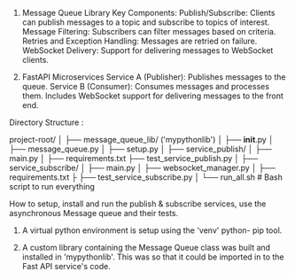 1. Message Queue Library
Key Components:
Publish/Subscribe: Clients can publish messages to a topic and subscribe to topics of interest.
Message Filtering: Subscribers can filter messages based on criteria.
Retries and Exception Handling: Messages are retried on failure.
WebSocket Delivery: Support for delivering messages to WebSocket clients.



2. FastAPI Microservices
Service A (Publisher):
Publishes messages to the queue.
Service B (Consumer):
Consumes messages and processes them.
Includes WebSocket support for delivering messages to the front end.


Directory Structure :

project-root/
│
├── message_queue_lib/  ('mypythonlib')
│   ├── __init__.py
│   ├── message_queue.py
│   ├── setup.py
│
├── service_publish/
│   ├── main.py
│   ├── requirements.txt
    ├── test_service_publish.py 
│
├── service_subscribe/
│   ├── main.py
│   ├── websocket_manager.py
│   ├── requirements.txt
├   ├── test_service_subscribe.py 
│
└── run_all.sh          # Bash script to run everything



How to setup, install and run the publish & subscribe services, use the asynchronous Message queue and their tests.


1) A virtual python environment is setup using the 'venv' python- pip tool.

2) A custom library containing the Message Queue class was built and installed in 'mypythonlib'. This was so that it could be imported in to the Fast API service's code. 




